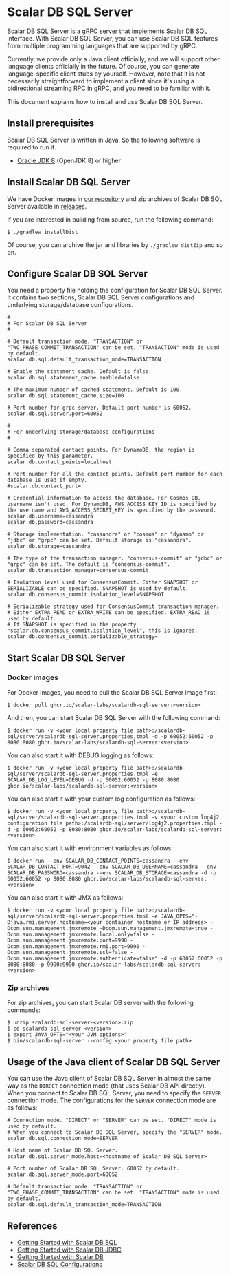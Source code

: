 # Scalar DB SQL Server

Scalar DB SQL Server is a gRPC server that implements Scalar DB SQL interface.
With Scalar DB SQL Server, you can use Scalar DB SQL features from multiple programming languages that are supported by gRPC.

Currently, we provide only a Java client officially, and we will support other language clients officially in the future.
Of course, you can generate language-specific client stubs by yourself.
However, note that it is not necessarily straightforward to implement a client since it's using a bidirectional streaming RPC in gRPC, and you need to be familiar with it.

This document explains how to install and use Scalar DB SQL Server.

## Install prerequisites

Scalar DB SQL Server is written in Java. So the following software is required to run it.

* [Oracle JDK 8](https://www.oracle.com/technetwork/java/javase/downloads/jdk8-downloads-2133151.html) (OpenJDK 8) or higher

## Install Scalar DB SQL Server

We have Docker images in [our repository](https://github.com/orgs/scalar-labs/packages/container/package/scalardb-sql-server) and zip archives of Scalar DB SQL Server available in [releases](https://github.com/scalar-labs/scalardb-sql/releases).

If you are interested in building from source, run the following command:

```shell
$ ./gradlew installDist
```

Of course, you can archive the jar and libraries by `./gradlew distZip` and so on.

## Configure Scalar DB SQL Server

You need a property file holding the configuration for Scalar DB SQL Server.
It contains two sections, Scalar DB SQL Server configurations and underlying storage/database configurations.

```properties
#
# For Scalar DB SQL Server
#

# Default transaction mode. "TRANSACTION" or "TWO_PHASE_COMMIT_TRANSACTION" can be set. "TRANSACTION" mode is used by default.
scalar.db.sql.default_transaction_mode=TRANSACTION

# Enable the statement cache. Default is false.
scalar.db.sql.statement_cache.enabled=false

# The maximum number of cached statement. Default is 100.
scalar.db.sql.statement_cache.size=100

# Port number for grpc server. Default port number is 60052.
scalar.db.sql.server.port=60052

#
# For underlying storage/database configurations
#

# Comma separated contact points. For DynamoDB, the region is specified by this parameter.
scalar.db.contact_points=localhost

# Port number for all the contact points. Default port number for each database is used if empty.
#scalar.db.contact_port=

# Credential information to access the database. For Cosmos DB, username isn't used. For DynamoDB, AWS_ACCESS_KEY_ID is specified by the username and AWS_ACCESS_SECRET_KEY is specified by the password.
scalar.db.username=cassandra
scalar.db.password=cassandra

# Storage implementation. "cassandra" or "cosmos" or "dynamo" or "jdbc" or "grpc" can be set. Default storage is "cassandra".
scalar.db.storage=cassandra

# The type of the transaction manager. "consensus-commit" or "jdbc" or "grpc" can be set. The default is "consensus-commit".
scalar.db.transaction_manager=consensus-commit

# Isolation level used for ConsensusCommit. Either SNAPSHOT or SERIALIZABLE can be specified. SNAPSHOT is used by default.
scalar.db.consensus_commit.isolation_level=SNAPSHOT

# Serializable strategy used for ConsensusCommit transaction manager.
# Either EXTRA_READ or EXTRA_WRITE can be specified. EXTRA_READ is used by default.
# If SNAPSHOT is specified in the property "scalar.db.consensus_commit.isolation_level", this is ignored.
scalar.db.consensus_commit.serializable_strategy=
```

## Start Scalar DB SQL Server

### Docker images

For Docker images, you need to pull the Scalar DB SQL Server image first:
```shell
$ docker pull ghcr.io/scalar-labs/scalardb-sql-server:<version>
```

And then, you can start Scalar DB SQL Server with the following command:
```shell
$ docker run -v <your local property file path>:/scalardb-sql/server/scalardb-sql-server.properties.tmpl -d -p 60052:60052 -p 8080:8080 ghcr.io/scalar-labs/scalardb-sql-server:<version>
```

You can also start it with DEBUG logging as follows:
```shell
$ docker run -v <your local property file path>:/scalardb-sql/server/scalardb-sql-server.properties.tmpl -e SCALAR_DB_LOG_LEVEL=DEBUG -d -p 60052:60052 -p 8080:8080 ghcr.io/scalar-labs/scalardb-sql-server:<version>
````

You can also start it with your custom log configuration as follows:
```shell
$ docker run -v <your local property file path>:/scalardb-sql/server/scalardb-sql-server.properties.tmpl -v <your custom log4j2 configuration file path>:/scalardb-sql/server/log4j2.properties.tmpl -d -p 60052:60052 -p 8080:8080 ghcr.io/scalar-labs/scalardb-sql-server:<version>
```

You can also start it with environment variables as follows:
```shell
$ docker run --env SCALAR_DB_CONTACT_POINTS=cassandra --env SCALAR_DB_CONTACT_PORT=9042 --env SCALAR_DB_USERNAME=cassandra --env SCALAR_DB_PASSWORD=cassandra --env SCALAR_DB_STORAGE=cassandra -d -p 60052:60052 -p 8080:8080 ghcr.io/scalar-labs/scalardb-sql-server:<version>
```

You can also start it with JMX as follows:
```shell
$ docker run -v <your local property file path>:/scalardb-sql/server/scalardb-sql-server.properties.tmpl -e JAVA_OPTS="-Djava.rmi.server.hostname=<your container hostname or IP address> -Dcom.sun.management.jmxremote -Dcom.sun.management.jmxremote=true -Dcom.sun.management.jmxremote.local.only=false -Dcom.sun.management.jmxremote.port=9990 -Dcom.sun.management.jmxremote.rmi.port=9990 -Dcom.sun.management.jmxremote.ssl=false -Dcom.sun.management.jmxremote.authenticate=false" -d -p 60052:60052 -p 8080:8080 -p 9990:9990 ghcr.io/scalar-labs/scalardb-sql-server:<version>
```

### Zip archives

For zip archives, you can start Scalar DB server with the following commands:

```shell
$ unzip scalardb-sql-server-<version>.zip
$ cd scalardb-sql-server-<version>
$ export JAVA_OPTS="<your JVM options>"
$ bin/scalardb-sql-server --config <your property file path>
```

## Usage of the Java client of Scalar DB SQL Server

You can use the Java client of Scalar DB SQL Server in almost the same way as the `DIRECT` connection mode (that uses Scalar DB API directly).
When you connect to Scalar DB SQL Server, you need to specify the `SERVER` connection mode.
The configurations for the `SERVER` connection mode are as follows:

```properties
# Connection mode. "DIRECT" or "SERVER" can be set. "DIRECT" mode is used by default.
# When you connect to Scalar DB SQL Server, specify the "SERVER" mode.
scalar.db.sql.connection_mode=SERVER

# Host name of Scalar DB SQL Server.
scalar.db.sql.server_mode.host=<hostname of Scalar DB SQL Server>

# Port number of Scalar DB SQL Server. 60052 by default.
scalar.db.sql.server_mode.port=60052

# Default transaction mode. "TRANSACTION" or "TWO_PHASE_COMMIT_TRANSACTION" can be set. "TRANSACTION" mode is used by default.
scalar.db.sql.default_transaction_mode=TRANSACTION
```

## References

* [Getting Started with Scalar DB SQL](getting-started-with-sql.md)
* [Getting Started with Scalar DB JDBC](getting-started-with-jdbc.md)
* [Getting Started with Scalar DB](https://github.com/scalar-labs/scalardb/blob/master/docs/getting-started-with-scalardb.md)
* [Scalar DB SQL Configurations](configurations.md)
